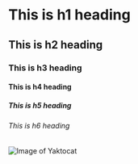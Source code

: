 # This is h1 heading
## This is h2 heading
### This is h3 heading
#### This is h4 heading
##### This is h5 heading
###### This is h6 heading

![Image of Yaktocat](https://octodex.github.com/images/yaktocat.png)
